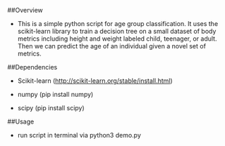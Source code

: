 ##Overview
- This is a simple python script for age group classification. It uses the scikit-learn library to train a decision tree on a small dataset of body metrics including height and weight labeled child, teenager, or adult. Then we can predict the age of an individual given a novel set of metrics.

##Dependencies

- Scikit-learn (http://scikit-learn.org/stable/install.html)

- numpy (pip install numpy)

- scipy (pip install scipy)

##Usage
- run script in terminal via python3 demo.py
